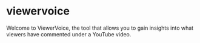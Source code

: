 # viewervoice
Welcome to ViewerVoice, the tool that allows you to gain insights into what viewers have commented under a YouTube video.

